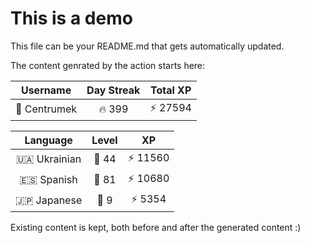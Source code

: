 # This is a demo

This file can be your README.md that gets automatically updated.

The content genrated by the action starts here:

<!--START_SECTION:duolingoStats-->
<!-- Automatically generated with https://github.com/centrumek/duolingo-readme-stats-->

| Username | Day Streak | Total XP |
|:---:|:---:|:---:|
| 👤 Centrumek | 🔥 399 | ⚡ 27594 |

| Language | Level | XP |
|:---:|:---:|:---:|
| 🇺🇦 Ukrainian | 👑 44 | ⚡ 11560 |
| 🇪🇸 Spanish | 👑 81 | ⚡ 10680 |
| 🇯🇵 Japanese | 👑 9 | ⚡ 5354 |

<!--END_SECTION:duolingoStats-->

Existing content is kept, both before and after the generated content :)